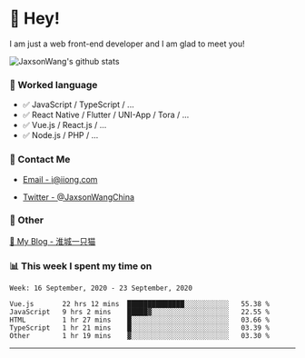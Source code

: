 # 👋 Hey!

I am just a web front-end developer and I am glad to meet you!

![JaxsonWang's github stats](https://github-readme-stats.vercel.app/api?username=JaxsonWang&&show_icons=true&&title_color=1abc9c&&icon_color=1abc9c)


### 📝 Worked language

- ✅ JavaScript / TypeScript / ...
- ✅ React Native / Flutter / UNI-App / Tora / ...
- ✅ Vue.js / React.js / ...
- ✅ Node.js / PHP / ...

### 📮 Contact Me

- [Email - i@iiong.com](mailto:i@iiong.com)

- [Twitter - @JaxsonWangChina](https://twitter.com/JaxsonWangChina)

### 🤪 Other

[📌 My Blog - 淮城一只猫](https://iiong.com)

### 📊 This week I spent my time on

<!--START_SECTION:waka-->
```text
Week: 16 September, 2020 - 23 September, 2020

Vue.js       22 hrs 12 mins  ██████████████░░░░░░░░░░░   55.38 % 
JavaScript   9 hrs 2 mins    █████▓░░░░░░░░░░░░░░░░░░░   22.55 % 
HTML         1 hr 27 mins    █░░░░░░░░░░░░░░░░░░░░░░░░   03.66 % 
TypeScript   1 hr 21 mins    █░░░░░░░░░░░░░░░░░░░░░░░░   03.39 % 
Other        1 hr 19 mins    ▓░░░░░░░░░░░░░░░░░░░░░░░░   03.30 % 
```
<!--END_SECTION:waka-->

---

